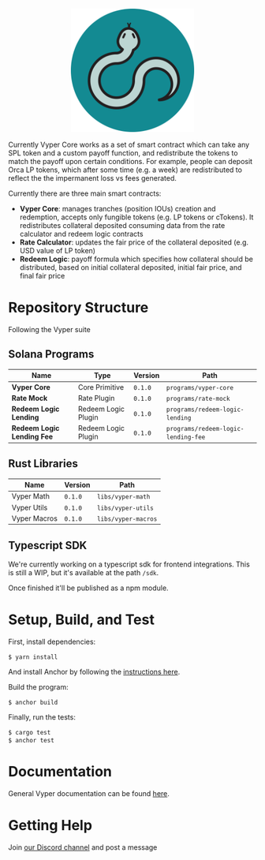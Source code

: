 <p align="center">
  <a href="https://vyperprotocol.io">
    <img alt="Vyper Protocol" src="https://github.com/vyper-protocol/branding/blob/main/medium-logo.png" width="250" />
  </a>
</p>

Currently Vyper Core works as a set of smart contract which can take any SPL token and a custom payoff function, and redistribute the tokens to match the payoff upon certain conditions. For example, people can deposit Orca LP tokens, which after some time (e.g. a week) are redistributed to reflect the the impermanent loss vs fees generated.

Currently there are three main smart contracts:

- **Vyper Core**: manages tranches (position IOUs) creation and redemption, accepts only fungible tokens (e.g. LP tokens or cTokens). It redistributes collateral deposited consuming data from the rate calculator and redeem logic contracts
- **Rate Calculator**: updates the fair price of the collateral deposited (e.g. USD value of LP token)
- **Redeem Logic**: payoff formula which specifies how collateral should be distributed, based on initial collateral deposited, initial fair price, and final fair price

# Repository Structure

Following the Vyper suite

## Solana Programs

| Name                         | Type                | Version | Path                                |
| ---------------------------- | ------------------- | ------- | ----------------------------------- |
| **Vyper Core**               | Core Primitive      | `0.1.0` | `programs/vyper-core`               |
| **Rate Mock**                | Rate Plugin         | `0.1.0` | `programs/rate-mock`                |
| **Redeem Logic Lending**     | Redeem Logic Plugin | `0.1.0` | `programs/redeem-logic-lending`     |
| **Redeem Logic Lending Fee** | Redeem Logic Plugin | `0.1.0` | `programs/redeem-logic-lending-fee` |

## Rust Libraries

| Name         | Version | Path                |
| ------------ | ------- | ------------------- |
| Vyper Math   | `0.1.0` | `libs/vyper-math`   |
| Vyper Utils  | `0.1.0` | `libs/vyper-utils`  |
| Vyper Macros | `0.1.0` | `libs/vyper-macros` |

## Typescript SDK

We're currently working on a typescript sdk for frontend integrations. This is still a WIP, but it's available at the path `/sdk`.

Once finished it'll be published as a npm module.

# Setup, Build, and Test

First, install dependencies:

```
$ yarn install
```

And install Anchor by following the [instructions here](https://project-serum.github.io/anchor/getting-started/installation.html).

Build the program:

```
$ anchor build
```

Finally, run the tests:

```
$ cargo test
$ anchor test
```

# Documentation

General Vyper documentation can be found [here](https://docs.vyperprotocol.io/).

# Getting Help

Join [our Discord channel](https://discord.gg/uKHfg58j) and post a message
